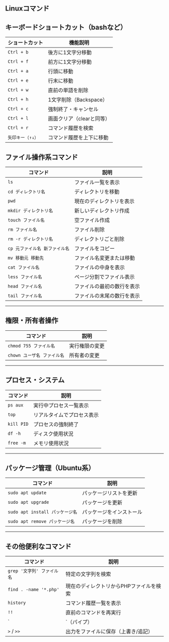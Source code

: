 ## Linuxコマンド

## キーボードショートカット（bashなど）

| ショートカット   | 機能説明                  |
| ---------------- | ------------------------- |
| `Ctrl + b`       | 後方に1文字分移動         |
| `Ctrl + f`       | 前方に1文字分移動         |
| `Ctrl + a`       | 行頭に移動                |
| `Ctrl + e`       | 行末に移動                |
| `Ctrl + w`       | 直前の単語を削除          |
| `Ctrl + h`       | 1文字削除（Backspace）    |
| `Ctrl + c`       | 強制終了・キャンセル      |
| `Ctrl + l`       | 画面クリア（clearと同等） |
| `Ctrl + r`       | コマンド履歴を検索        |
| `矢印キー（↑↓）` | コマンド履歴を上下に移動  |


## ファイル操作系コマンド

| コマンド                       | 説明                       |
| ------------------------------ | -------------------------- |
| `ls`                           | ファイル一覧を表示         |
| `cd ディレクトリ名`            | ディレクトリを移動         |
| `pwd`                          | 現在のディレクトリを表示   |
| `mkdir ディレクトリ名`         | 新しいディレクトリ作成     |
| `touch ファイル名`             | 空ファイル作成             |
| `rm ファイル名`                | ファイル削除               |
| `rm -r ディレクトリ名`         | ディレクトリごと削除       |
| `cp 元ファイル名 新ファイル名` | ファイルをコピー           |
| `mv 移動元 移動先`             | ファイル名変更または移動   |
| `cat ファイル名`               | ファイルの中身を表示       |
| `less ファイル名`              | ページ分割でファイル表示   |
| `head ファイル名`              | ファイルの最初の数行を表示 |
| `tail ファイル名`              | ファイルの末尾の数行を表示 |

---

## 権限・所有者操作

| コマンド                    | 説明           |
| --------------------------- | -------------- |
| `chmod 755 ファイル名`      | 実行権限の変更 |
| `chown ユーザ名 ファイル名` | 所有者の変更   |

---

## プロセス・システム

| コマンド   | 説明                       |
| ---------- | -------------------------- |
| `ps aux`   | 実行中プロセス一覧表示     |
| `top`      | リアルタイムでプロセス表示 |
| `kill PID` | プロセスの強制終了         |
| `df -h`    | ディスク使用状況           |
| `free -m`  | メモリ使用状況             |

---

## パッケージ管理（Ubuntu系）

| コマンド                        | 説明                     |
| ------------------------------- | ------------------------ |
| `sudo apt update`               | パッケージリストを更新   |
| `sudo apt upgrade`              | パッケージを更新         |
| `sudo apt install パッケージ名` | パッケージをインストール |
| `sudo apt remove パッケージ名`  | パッケージを削除         |

---

## その他便利なコマンド

| コマンド                   | 説明                                    |
| -------------------------- | --------------------------------------- |
| `grep '文字列' ファイル名` | 特定の文字列を検索                      |
| `find . -name '*.php'`     | 現在のディレクトリからPHPファイルを検索 |
| `history`                  | コマンド履歴一覧を表示                  |
| `!!`                       | 直前のコマンドを再実行                  |
| `                          | `（パイプ）                             | コマンドの出力を次に渡す |
| `>` / `>>`                 | 出力をファイルに保存（上書き/追記）     |
